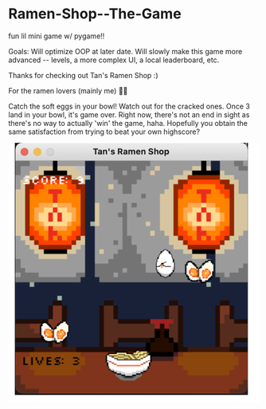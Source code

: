 # Ramen-Shop--The-Game
 fun lil mini game w/ pygame!!
 
 Goals: Will optimize OOP at later date. Will slowly make this game more advanced -- levels, a more complex UI, a local leaderboard, etc. 
 
Thanks for checking out Tan's Ramen Shop :) 
 
 For the ramen lovers (mainly me) 🍜🥢 
 
Catch the soft eggs in your bowl! Watch out for the cracked ones. Once 3 land in your bowl, it's game over. Right now, there's not an end in sight as there's no way to actually 'win' the game, haha. Hopefully you obtain the same satisfaction from trying to beat your own highscore? 

![Screenshot](gameplay.png)
